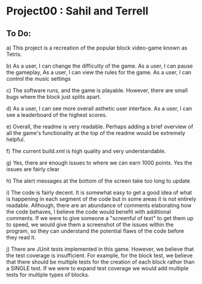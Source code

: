 # Project00 : Sahil and Terrell


## To Do:
a) This project is a recreation of the popular block video-game known as Tetris.

b) As a user, I can change the difficulty of the game. As a user, I can pause the gameplay, As a user, I can view the rules for the game. As a user, I can control the music settings

c) The software runs, and the game is playable. However, there are small bugs where the block just splits apart. 

d) As a user, I can see more overall asthetic user interface. As a user, I can see a leaderboard of the highest scores.

e) Overall, the readme is very readable. Perhaps adding a brief overview of all the game's functionality at the top of the readme would be extremely helpful.

f) The current build.xml is high quality and very understandable. 

g) Yes, there are enough issues to where we can earn 1000 points. Yes the issues are fairly clear

h) The alert messages at the bottom of the screen take too long to update

i) The code is fairly decent. It is somewhat easy to get a good idea of what is happening in each segment of the code but in some areas it is not entirely readable. Although, there are an abundance of comments elaborating how the code behaves, I believe the code would benefit with additional comments. If we were to give someone a "screenful of text" to get them up to speed, we would give them a screenshot of the issues within the program, so they can understand the potential flaws of the code before they read it. 

j) There are JUnit tests implemented in this game. However, we believe that the test coverage is insufficient. For example, for the block test, we believe that there should be multiple tests for the creation of each block rather than a SINGLE test. If we were to expand test coverage we would add multiple tests for multiple types of blocks. 
